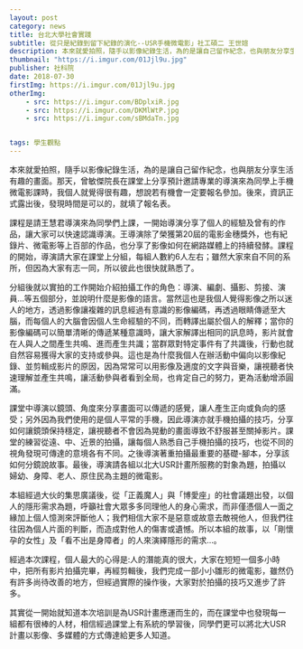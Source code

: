 ```yaml
---
layout: post
category: news
title: 台北大學社會實踐
subtitle: 從只是紀錄到留下紀錄的演化--USR手機微電影」社工碩二 王世媗
description: 本來就愛拍照，隨手以影像紀錄生活，為的是讓自己留作紀念，也與朋友分享生活有趣的畫面。那天...
thumbnail: "https://i.imgur.com/01Jjl9u.jpg"
publisher: 社科院
date: 2018-07-30 
firstImg: https://i.imgur.com/01Jjl9u.jpg
otherImg:
    - src: https://i.imgur.com/BDplxiR.jpg
    - src: https://i.imgur.com/DKMlWtP.jpg
    - src: https://i.imgur.com/sBMdaTn.jpg


tags: 學生觀點
---
```


本來就愛拍照，隨手以影像紀錄生活，為的是讓自己留作紀念，也與朋友分享生活有趣的畫面。那天，曾敏傑院長在課堂上分享預計邀請專業的導演來為同學上手機微電影課時，我個人就覺得很有趣，想說若有機會一定要報名參加。後來，資訊正式露出後，發現時間是可以的，就填了報名表。

課程是請王慧君導演來為同學們上課，一開始導演分享了個人的經驗及曾有的作品，讓大家可以快速認識導演。王導演除了榮獲第20屆的電影金穗獎外，也有紀錄片、微電影等上百部的作品，也分享了影像如何在網路媒體上的持續發酵。課程的開始，導演請大家在課堂上分組，每組人數約6人左右；雖然大家來自不同的系所，但因為大家有志一同，所以彼此也很快就熟悉了。

分組後就以實拍的工作開始介紹拍攝工作的角色：導演、編劇、攝影、剪接、演員…等五個部分，並說明什麼是影像的語言。當然這也是我個人覺得影像之所以迷人的地方，透過影像讓複雜的訊息經過有意識的影像編碼，再透過眼睛傳遞至大腦，而每個人的大腦會因個人生命經驗的不同，而轉譯出屬於個人的解釋；當你的影像編碼可以簡單清晰的傳遞某種意識時，讓大家解譯出相同的訊息時，影片就會在人與人之間產生共鳴、進而產生共識；當群眾對特定事件有了共識後，行動也就自然容易獲得大家的支持或參與。這也是為什麼我個人在辦活動中偏向以影像紀錄、並剪輯成影片的原因，因為常常可以用影像及適度的文字與音樂，讓視聽者快速理解並產生共鳴，讓活動參與者看到全局，也肯定自己的努力，更為活動增添圓滿。

課堂中導演以鏡頭、角度來分享畫面可以傳遞的感覺，讓人產生正向或負向的感受；另外因為我們使用的是個人平常的手機，因此導演亦就手機拍攝的技巧，分享如何讓鏡頭保持穩定，讓視聽者不會因為晃動的畫面導致不舒服甚至關掉影片。課堂的練習從遠、中、近景的拍攝，讓每個人熟悉自己手機拍攝的技巧，也從不同的視角發現可傳達的意境各有不同。之後導演著重拍攝最重要的基礎-腳本，分享該如何分鏡說故事。最後，導演請各組以北大USR計畫所服務的對象為題，拍攝以婦幼、身障、老人、原住民為主題的微電影。

本組經過大伙的集思廣議後，從「正義魔人」與「博愛座」的社會議題出發，以個人的隱形需求為題，呼籲社會大眾多多同理他人的身心需求，而非僅憑個人一面之緣加上個人憶測來評斷他人；我們相信大家不是惡意或故意去敵視他人，但我們往往因為個人片面的判斷，而造成對他人的傷害或遺憾。所以本組的故事，以「剛懷孕的女性」及「看不出是身障者」的人來演繹隱形的需求…。

經過本次課程，個人最大的心得是:人的潛能真的很大，大家在短短一個多小時中，把所有影片拍攝完畢，再經剪輯後，我們完成一部小小雛形的微電影，雖然仍有許多尚待改善的地方，但經過實際的操作後，大家對於拍攝的技巧又進步了許多。

其實從一開始就知道本次培訓是為USR計畫應運而生的，而在課堂中也發現每一組都有很棒的人材，相信經過課堂上有系統的學習後，同學們更可以將北大USR計畫以影像、多媒體的方式傳達給更多人知道。

